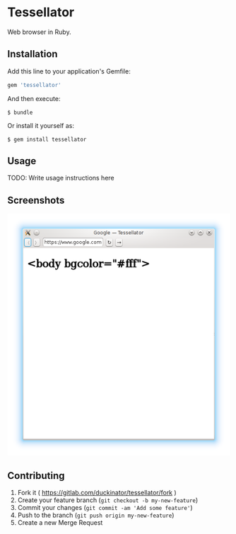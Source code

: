 # Tessellator

Web browser in Ruby.

## Installation

Add this line to your application's Gemfile:

```ruby
gem 'tessellator'
```

And then execute:

    $ bundle

Or install it yourself as:

    $ gem install tessellator

## Usage

TODO: Write usage instructions here

## Screenshots

![Screenshot](assets/screenshot.png)

## Contributing

1. Fork it ( https://gitlab.com/duckinator/tessellator/fork )
2. Create your feature branch (`git checkout -b my-new-feature`)
3. Commit your changes (`git commit -am 'Add some feature'`)
4. Push to the branch (`git push origin my-new-feature`)
5. Create a new Merge Request
